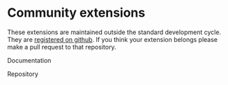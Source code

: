 # Community extensions

These extensions are maintained outside the standard development cycle. They are [registered on github](https://github.com/open-contracting/extension_registry). If you think your extension belongs please make a pull request to that repository.

Documentation

Repository
